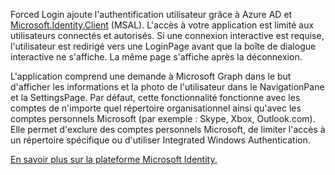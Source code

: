 ﻿Forced Login ajoute l'authentification utilisateur grâce à Azure AD et [Microsoft.Identity.Client](https://www.nuget.org/packages/Microsoft.Identity.Client) (MSAL).
L'accès à votre application est limité aux utilisateurs connectés et autorisés. Si une connexion interactive est requise, l'utilisateur est redirigé vers une LoginPage avant que la boîte de dialogue interactive ne s'affiche. La même page s'affiche après la déconnexion.

L'application comprend une demande à Microsoft Graph dans le but d'afficher les informations et la photo de l'utilisateur dans le NavigationPane et la SettingsPage.  Par défaut, cette fonctionnalité fonctionne avec les comptes de n'importe quel répertoire organisationnel ainsi qu'avec les comptes personnels Microsoft (par exemple : Skype, Xbox, Outlook.com). Elle permet d'exclure des comptes personnels Microsoft, de limiter l'accès à un répertoire spécifique ou d'utiliser Integrated Windows Authentication.

[En savoir plus sur la plateforme Microsoft Identity.](https://docs.microsoft.com/azure/active-directory/develop/v2-overview)
